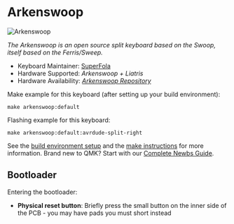 # Arkenswoop

![Arkenswoop](../images/arkenswoop.jpg)

*The Arkenswoop is an open source split keyboard based on the Swoop, itself based on the Ferris/Sweep.*

* Keyboard Maintainer: [SuperFola](https://github.com/SuperFola)
* Hardware Supported: *Arkenswoop + Liatris*
* Hardware Availability: [*Arkenswoop Repository*](https://github.com/SuperFola/arkenswoop)

Make example for this keyboard (after setting up your build environment):

    make arkenswoop:default

Flashing example for this keyboard:

    make arkenswoop:default:avrdude-split-right

See the [build environment setup](https://docs.qmk.fm/#/getting_started_build_tools) and the [make instructions](https://docs.qmk.fm/#/getting_started_make_guide) for more information. Brand new to QMK? Start with our [Complete Newbs Guide](https://docs.qmk.fm/#/newbs).

## Bootloader

Entering the bootloader:

<!-- * **Bootmagic reset**: Hold down the key at (0,0) in the matrix (usually the top left key or Escape) and plug in the keyboard -->
* **Physical reset button**: Briefly press the small button on the inner side of the PCB - you may have pads you must short instead
<!-- * **Keycode in layout**: Press the key mapped to `QK_BOOT` if it is available -->
